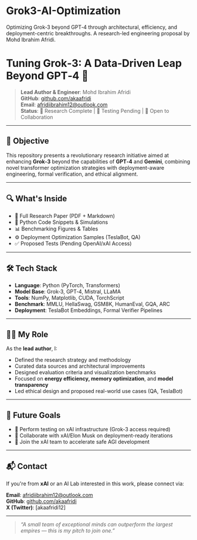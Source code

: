 # Grok3-AI-Optimization
Optimizing Grok‑3 beyond GPT‑4 through architectural, efficiency, and deployment-centric breakthroughs. A research-led engineering proposal by Mohd Ibrahim Afridi.

# Tuning Grok‑3: A Data‑Driven Leap Beyond GPT‑4 🚀

> **Lead Author & Engineer**: Mohd Ibrahim Afridi  
> **GitHub**: [github.com/akaafridi](https://github.com/akaafridi)  
> **Email**: afridiibrahim12@outlook.com  
> **Status**: 🔬 Research Complete | 🧪 Testing Pending | 🤝 Open to Collaboration  

---

## 🧠 Objective

This repository presents a revolutionary research initiative aimed at enhancing **Grok‑3** beyond the capabilities of **GPT‑4** and **Gemini**, combining novel transformer optimization strategies with deployment-aware engineering, formal verification, and ethical alignment.

---

## 🔍 What's Inside

- 📄 Full Research Paper (PDF + Markdown)
- 🧮 Python Code Snippets & Simulations
- 📊 Benchmarking Figures & Tables
- ⚙️ Deployment Optimization Samples (TeslaBot, QA)
- ✅ Proposed Tests (Pending OpenAI/xAI Access)

---

## 🛠️ Tech Stack

- **Language**: Python (PyTorch, Transformers)
- **Model Base**: Grok‑3, GPT‑4, Mistral, LLaMA
- **Tools**: NumPy, Matplotlib, CUDA, TorchScript
- **Benchmark**: MMLU, HellaSwag, GSM8K, HumanEval, GQA, ARC
- **Deployment**: TeslaBot Embeddings, Formal Verifier Pipelines

---

## 🧑‍💻 My Role

As the **lead author**, I:
- Defined the research strategy and methodology
- Curated data sources and architectural improvements
- Designed evaluation criteria and visualization benchmarks
- Focused on **energy efficiency, memory optimization**, and **model transparency**
- Led ethical design and proposed real-world use cases (QA, TeslaBot)

---

## 🧬 Future Goals

- 🔎 Perform testing on xAI infrastructure (Grok-3 access required)
- 🤝 Collaborate with xAI/Elon Musk on deployment-ready iterations
- 🚀 Join the xAI team to accelerate safe AGI development

---

## 📬 Contact

If you're from **xAI** or an AI Lab interested in this work, please connect via:

**Email**: afridiibrahim12@outlook.com  
**GitHub**: [github.com/akaafridi](https://github.com/akaafridi)  
**X (Twitter)**: [akaafridi12]

---

> _“A small team of exceptional minds can outperform the largest empires — this is my pitch to join one.”_

